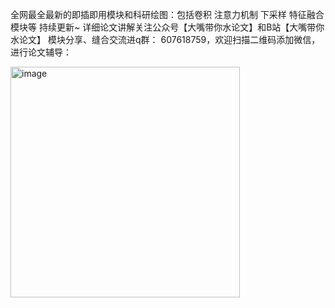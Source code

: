 全网最全最新的即插即用模块和科研绘图：包括卷积 注意力机制 下采样 特征融合模块等 持续更新~ 详细论文讲解关注公众号【大嘴带你水论文】和B站【大嘴带你水论文】 模块分享、缝合交流进q群： 607618759，欢迎扫描二维码添加微信，进行论文辅导：

<img width="367" height="369" alt="image" src="https://github.com/user-attachments/assets/fa962874-4fcd-4920-a655-9589b351d797" />


